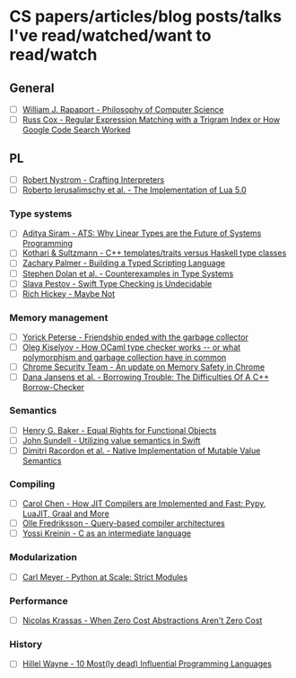 # CS papers/articles/blog posts/talks I've read/watched/want to read/watch

## General

- [ ] [William J. Rapaport - Philosophy of Computer Science](https://cse.buffalo.edu/~rapaport/Papers/philcs-complete.pdf)
- [ ] [Russ Cox - Regular Expression Matching with a Trigram Index or How Google Code Search Worked](https://swtch.com/~rsc/regexp/regexp4.html)

## PL 

- [ ] [Robert Nystrom - Crafting Interpreters](http://craftinginterpreters.com/)
- [ ] [Roberto Ierusalimschy et al. - The Implementation of Lua 5.0](https://www.lua.org/doc/jucs05.pdf)

### Type systems

- [ ] [Aditya Siram - ATS: Why Linear Types are the Future of Systems Programming](https://www.youtube.com/watch?v=c4Z25DJusuo&t=90s)
- [ ] [Kothari & Sultzmann - C++ templates/traits versus Haskell type classes](https://www.researchgate.net/publication/228738465_C_templatestraits_versus_Haskell_type_classes)
- [ ] [Zachary Palmer - Building a Typed Scripting Language](https://www.cs.swarthmore.edu/~zpalmer/publications/batsl.pdf)
- [ ] [Stephen Dolan et al. - Counterexamples in Type Systems](https://counterexamples.org/)
- [ ] [Slava Pestov - Swift Type Checking is Undecidable](https://forums.swift.org/t/swift-type-checking-is-undecidable/39024)
- [ ] [Rich Hickey - Maybe Not](https://www.youtube.com/watch?v=YR5WdGrpoug)

### Memory management

- [ ] [Yorick Peterse - Friendship ended with the garbage collector](https://yorickpeterse.com/articles/friendship-ended-with-the-garbage-collector/)
- [ ] [Oleg Kiselyov - How OCaml type checker works -- or what polymorphism and garbage collection have in common](http://okmij.org/ftp/ML/generalization.html)
- [ ] [Chrome Security Team - An update on Memory Safety in Chrome ](https://security.googleblog.com/2021/09/an-update-on-memory-safety-in-chrome.html)
- [ ] [Dana Jansens et al. - Borrowing Trouble: The Difficulties Of A C++ Borrow-Checker](https://docs.google.com/document/d/e/2PACX-1vSt2VB1zQAJ6JDMaIA9PlmEgBxz2K5Tx6w2JqJNeYCy0gU4aoubdTxlENSKNSrQ2TXqPWcuwtXe6PlO/pub)

### Semantics

- [ ] [Henry G. Baker - Equal Rights for Functional Objects](https://p.hagelb.org/equal-rights-for-functional-objects.html)
- [ ] [John Sundell - Utilizing value semantics in Swift](https://www.swiftbysundell.com/articles/utilizing-value-semantics-in-swift/)
- [ ] [Dimitri Racordon et al. - Native Implementation of Mutable Value Semantics](https://arxiv.org/abs/2106.12678)

### Compiling

- [ ] [Carol Chen - How JIT Compilers are Implemented and Fast: Pypy, LuaJIT, Graal and More](https://carolchen.me/blog/technical/jits-impls/)
- [ ] [Olle Fredriksson - Query-based compiler architectures](https://ollef.github.io/blog/posts/query-based-compilers.html)
- [ ] [Yossi Kreinin - C as an intermediate language](https://yosefk.com/blog/c-as-an-intermediate-language.html)

### Modularization

- [ ] [Carl Meyer - Python at Scale: Strict Modules](https://instagram-engineering.com/python-at-scale-strict-modules-c0bb9245c834)

### Performance

- [ ] [Nicolas Krassas - When Zero Cost Abstractions Aren't Zero Cost](https://blog.polybdenum.com/2021/08/09/when-zero-cost-abstractions-aren-t-zero-cost.html)

### History

- [ ] [Hillel Wayne - 10 Most(ly dead) Influential Programming Languages](https://www.hillelwayne.com/post/influential-dead-languages/)
